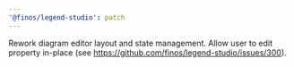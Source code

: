 ```yaml
---
'@finos/legend-studio': patch
---
```


Rework diagram editor layout and state management. Allow user to edit property in-place (see https://github.com/finos/legend-studio/issues/300).
